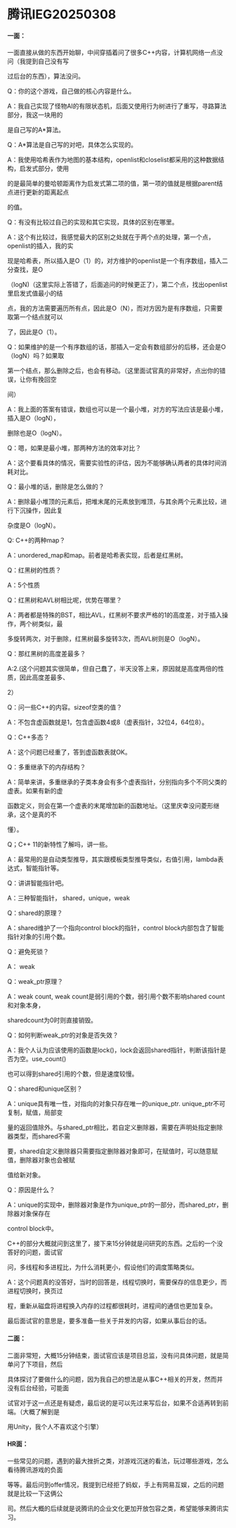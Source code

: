 # 腾讯IEG20250308

#### 一面：

一面直接从做的东西开始聊，中间穿插着问了很多C++内容，计算机网络一点没问（我提到自己没有写

过后台的东西），算法没问。

Q：你的这个游戏，自己做的核心内容是什么。

A：我自己实现了怪物AI的有限状态机，后面又使用行为树进行了重写，寻路算法部分，我这一块用的

是自己写的A*算法。

Q：A*算法是自己写的对吧，具体怎么实现的。

A：我使用哈希表作为地图的基本结构，openlist和closelist都采用的这种数据结构，启发式部分，使用

的是最简单的曼哈顿距离作为启发式第二项的值，第一项的值就是根据parent结点进行更新的距离起点

的值。

Q：有没有比较过自己的实现和其它实现，具体的区别在哪里。

A：这个有比较过，我感觉最大的区别之处就在于两个点的处理，第一个点，openlist的插入，我的实

现是哈希表，所以插入是O（1）的，对方维护的openlist是一个有序数组，插入二分查找，是O

（logN)（这里实际上答错了，后面追问的时候更正了），第二个点，找出openlist里启发式值最小的结

点，我的方法需要遍历所有点，因此是O（N），而对方因为是有序数组，只需要取第一个结点就可以

了，因此是O（1）。

Q：如果维护的是一个有序数组的话，那插入一定会有数组部分的后移，还会是O（logN）吗？如果取

第一个结点，那么删除之后，也会有移动。（这里面试官真的非常好，点出你的错误，让你有挽回空

间）

A：我上面的答案有错误，数组也可以是一个最小堆，对方的写法应该是最小堆，插入是O（logN），

删除也是O（logN）。

Q：嗯，如果是最小堆，那两种方法的效率对比？

A：这个要看具体的情况，需要实验性的评估，因为不能够确认两者的具体时间消耗对比。

Q：最小堆的话，删除是怎么做的？

A：删除最小堆顶的元素后，把堆末尾的元素放到堆顶，与其余两个元素比较，进行下沉操作，因此复

杂度是O（logN）。

Q: C++的两种map？

A：unordered_map和map。前者是哈希表实现，后者是红黑树。

Q：红黑树的性质？

A：5个性质

Q：红黑树和AVL树相比呢，优势在哪里？

A：两者都是特殊的BST，相比AVL，红黑树不要求严格的1的高度差，对于插入操作，两个树类似，最

多旋转两次，对于删除，红黑树最多旋转3次，而AVL树则是O（logN）。

Q：那红黑树的高度差最多？

A:2.(这个问题其实很简单，但自己蠢了，半天没答上来，原因就是高度两倍的性质，因此高度差最多、

2）

Q：问一些C++的内容。sizeof空类的值？

A：不包含虚函数就是1，包含虚函数4或8（虚表指针，32位4，64位8）。

Q：C++多态？

A：这个问题已经重了，答到虚函数表就OK。

Q：多重继承下的内存结构？

A：简单来讲，多重继承的子类本身会有多个虚表指针，分别指向多个不同父类的虚表。如果有新的虚

函数定义，则会在第一个虚表的末尾增加新的函数地址。（这里庆幸没问菱形继承，这个是真的不

懂）。

Q；C++ 11的新特性了解吗，讲一些。

A：最常用的是自动类型推导，其实跟模板类型推导类似，右值引用，lambda表达式，智能指针等。

Q：讲讲智能指针吧。

A：三种智能指针， shared，unique，weak

Q：shared的原理？

A：shared维护了一个指向control block的指针，control block内部包含了智能指针对象的引用个数。

Q：避免死锁？

A： weak

Q：weak_ptr原理？

A：weak count, weak count是弱引用的个数，弱引用个数不影响shared count和对象本身，

sharedcount为0时则直接销毁。

Q：如何判断weak_ptr的对象是否失效？

A：我个人认为应该使用的函数是lock()，lock会返回shared指针，判断该指针是否为空。use_count()

也可以得到shared引用的个数，但是速度较慢。

Q：shared和unique区别？

A：unique具有唯一性，对指向的对象只存在唯一的unique_ptr. unique_ptr不可复制，赋值，局部变

量的返回值除外。与shared_ptr相比，若自定义删除器，需要在声明处指定删除器类型，而shared不需

要，shared自定义删除器只需要指定删除器对象即可，在赋值时，可以随意赋值，删除器对象也会被赋

值给新对象。

Q：原因是什么？

A：unique的实现中，删除器对象是作为unique_ptr的一部分，而shared_ptr，删除器对象保存在

control block中。

C++的部分大概就问到这里了，接下来15分钟就是问研究的东西。之后的一个没答好的问题，面试官

问，多线程和多进程比，为什么消耗更小，假设他们的调度策略类似。

A：这个问题真的没答好，当时的回答是，线程切换时，需要保存的信息更少，而进程切换时，换页过

程，重新从磁盘将进程换入内存的过程都很耗时，进程间的通信也更加复杂。

最后面试官的意思是，要多准备一些关于并发的内容，如果从事后台的话。

#### 二面：

二面非常短，大概15分钟结束，面试官应该是项目总监，没有问具体问题，就是简单问了下项目，然后

具体探讨了要做什么的问题，因为我自己的想法是从事C++相关的开发，然而并没有后台经验，可能面

试官对于这一点还是有疑虑，最后说的是可以先过来写后台，如果不合适再转到前端。（大概了解到是

用Unity，我个人不喜欢这个引擎）

#### HR面：

一些常见的问题，遇到的最大挫折之类，对游戏沉迷的看法，玩过哪些游戏，怎么看待腾讯游戏的负面

等等。最后问到offer情况，我提到已经拒了蚂蚁，手上有网易互娱，之后的问题就是比较一下这俩公

司。然后大概的后续就是说腾讯的企业文化更加开放包容之类，希望能够来腾讯实习。